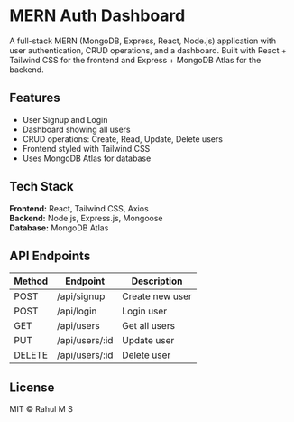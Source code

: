 # MERN Auth Dashboard

A full-stack MERN (MongoDB, Express, React, Node.js) application with user authentication, CRUD operations, and a dashboard. Built with React + Tailwind CSS for the frontend and Express + MongoDB Atlas for the backend.

## Features

- User Signup and Login
- Dashboard showing all users
- CRUD operations: Create, Read, Update, Delete users
- Frontend styled with Tailwind CSS
- Uses MongoDB Atlas for database

## Tech Stack

**Frontend:** React, Tailwind CSS, Axios  
**Backend:** Node.js, Express.js, Mongoose  
**Database:** MongoDB Atlas

## API Endpoints

| Method | Endpoint        | Description          |
|--------|----------------|--------------------|
| POST   | /api/signup     | Create new user     |
| POST   | /api/login      | Login user          |
| GET    | /api/users      | Get all users       |
| PUT    | /api/users/:id  | Update user         |
| DELETE | /api/users/:id  | Delete user         |

## License

MIT © Rahul M S
